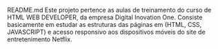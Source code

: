 
README.md
Este projeto pertence as aulas de treinamento do curso de HTML WEB DEVELOPER, da empresa Digital Inovation One.
Consiste basicamente em estudar as estruturas das páginas em (HTML, CSS, JAVASCRIPT) e acesso responsivo aos
dispositivos móveis do site de entretenimento Netflix.
